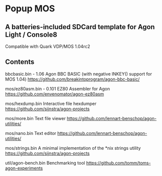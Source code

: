 # Popup MOS

## A batteries-included SDCard template for Agon Light / Console8

Compatible with Quark VDP/MOS 1.04rc2

## Contents

bbcbasic.bin - 1.06
Agon BBC BASIC (with negative INKEY() support for MOS 1.04)
https://github.com/breakintoprogram/agon-bbc-basic/

mos/ez80asm.bin - 0.101
EZ80 Assembler for Agon
https://github.com/envenomator/agon-ez80asm

mos/hexdump.bin
Interactive file hexdumper
https://github.com/sijnstra/agon-projects

mos/more.bin
Text file viewer
https://github.com/lennart-benschop/agon-utilities/

mos/nano.bin
Text editor
https://github.com/lennart-benschop/agon-utilities/

mos/strings.bin
A minimal implementation of the *nix strings utility
https://github.com/sijnstra/agon-projects

util/agon-bench.bin
Benchmarking tool
https://github.com/tomm/toms-agon-experiments
